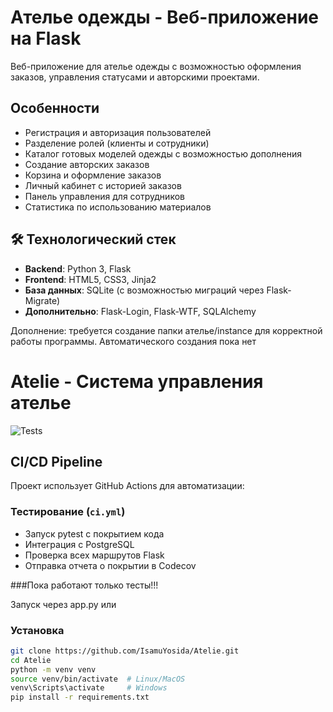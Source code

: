 # Ателье одежды - Веб-приложение на Flask
Веб-приложение для ателье одежды с возможностью оформления заказов, управления статусами и авторскими проектами.

## Особенности

- Регистрация и авторизация пользователей
- Разделение ролей (клиенты и сотрудники)
- Каталог готовых моделей одежды с возможностью дополнения
- Создание авторских заказов
- Корзина и оформление заказов
- Личный кабинет с историей заказов
- Панель управления для сотрудников
- Статистика по использованию материалов

## 🛠 Технологический стек

- **Backend**: Python 3, Flask
- **Frontend**: HTML5, CSS3, Jinja2
- **База данных**: SQLite (с возможностью миграций через Flask-Migrate)
- **Дополнительно**: Flask-Login, Flask-WTF, SQLAlchemy

Дополнение: требуется создание папки ателье/instance для корректной работы программы. Автоматического создания пока нет
 

# Atelie - Система управления ателье

![Tests](https://github.com/IsamuYosida/Atelie/.github/workflows/ci.yml/badge.svg)

## CI/CD Pipeline
Проект использует GitHub Actions для автоматизации:

### Тестирование (`ci.yml`)
- Запуск pytest с покрытием кода
- Интеграция с PostgreSQL
- Проверка всех маршрутов Flask
- Отправка отчета о покрытии в Codecov

###Пока работают только тесты!!!

Запуск через app.py или
### Установка
```bash
git clone https://github.com/IsamuYosida/Atelie.git
cd Atelie
python -m venv venv
source venv/bin/activate  # Linux/MacOS
venv\Scripts\activate     # Windows
pip install -r requirements.txt
